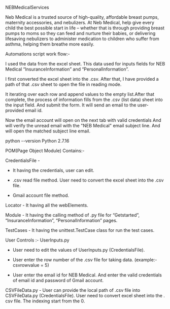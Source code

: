 NEBMedicalServices

Neb Medical is a trusted source of high-quality, affordable breast pumps, maternity accessories, and nebulizers.
At Neb Medical, help give every child the best possible start in life – whether that is through providing breast pumps to moms so they can feed and nurture their babies, or delivering lifesaving nebulizers to administer medication to children who suffer from asthma, helping them breathe more easily.



Automations script work flow:-

I used the data from the excel sheet. This data used for inputs fields for NEB Medical “InsuranceInformation” and “PersonalInformation”.

I first converted the excel sheet into the .csv. After that, I have provided a path of that .csv sheet to open the file in reading mode. 

It iterating over each row and append values to the empty list.After that complete, the process of information fills from the .csv (list data) sheet into the input field. And submit the form. It will send an email to the user-provided email id.

Now the email account will open on the next tab with valid credentials And will verify the unread email with the "NEB Medical" email subject line. 
And will open the matched subject line email.



python --version Python 2.7.16

POM(Page Object Module) Contains:-

CredentialsFile -

  - It having the credentials, user can edit.

  - .csv read file method. User need to convert the excel sheet into the .csv file.

  - Gmail account file method.
 
Locator - It having all the webElements.

Module - It having the calling method of .py file for “Getstarted”, “InsuranceInformation”, “PersonalInformation” pages.

TestCases - It having the unittest.TestCase class for run the test cases.


User Controls :- UserInputs.py 

  - User need to edit the values of UserInputs.py (CredentialsFile).
    
  - User enter the row number of the .csv file for taking data. (example:- csvrowvalue = 5)
         
  - User enter the email id for NEB Medical. And enter the valid credentials of email id and password of Gmail account.
           

CSVFileData.py - User can provide the local path of .csv file into CSVFileData.py (CredentialsFile). User need to convert excel sheet into the . csv file. The indexing start from the 0. 

